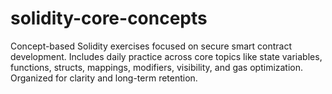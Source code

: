 # solidity-core-concepts
Concept-based Solidity exercises focused on secure smart contract development. Includes daily practice across core topics like state variables, functions, structs, mappings, modifiers, visibility, and gas optimization. Organized for clarity and long-term retention.
